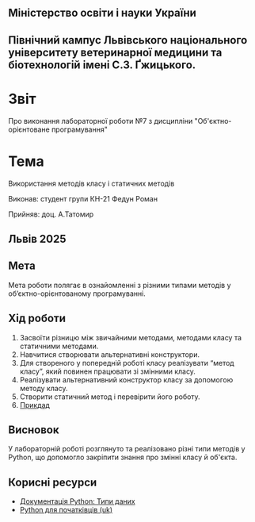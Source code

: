 ## Міністерство освіти і науки України

## Північний кампус Львівського національного університету ветеринарної медицини та біотехнологій імені С.З. Ґжицького.

# Звіт
Про виконання лабораторної роботи №7 з дисципліни "Об'єктно-орієнтоване програмування"

# Тема
Використання методів класу і статичних методів

Виконав: студент групи КН-21 Федун Роман

Прийняв: доц. А.Татомир

## Львів 2025

## Мета

Мета роботи полягає в ознайомленні з різними типами методів у об’єктно-орієнтованому програмуванні.

## Хід роботи

1. Засвоїти різницю між звичайними методами, методами класу та статичними методами.
2. Навчитися створювати альтернативні конструктори.
3. Для створеного у попередній роботі класу реалізувати “метод класу”, який повинен працювати зі змінними класу.
4. Реалізувати альтернативний конструктор класу за допомогою методу класу.
5. Створити статичний метод і перевірити його роботу.
6. [Прикдад](med.py)

## Висновок

У лабораторній роботі розглянуто та реалізовано різні типи методів у Python, що допомогло закріпити знання про змінні класу й об'єкта.

## Корисні ресурси

- [Документація Python: Типи даних](https://www.learnpython.org/en/Variables_and_Types)
- [Python для початківців (uk)](https://uk.wikipedia.org/wiki/Python)